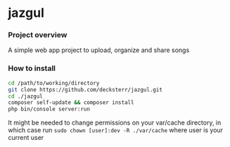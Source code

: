 # jazgul

### Project overview

A simple web app project to upload, organize and share songs

### How to install

```bash
cd /path/to/working/directory
git clone https://github.com/decksterr/jazgul.git
cd ./jazgul
composer self-update && composer install
php bin/console server:run
```

It might be needed to change permissions on your var/cache directory, in which case run ```sudo chown [user]:dev -R ./var/cache``` where user is your current user
